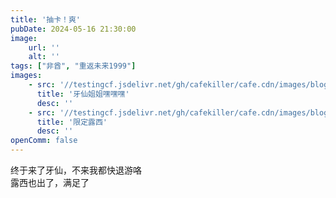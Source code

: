 ```yaml
---
title: '抽卡！爽'
pubDate: 2024-05-16 21:30:00
image:
    url: ''
    alt: ''
tags: ["非酋", "重返未来1999"]
images:
    - src: '//testingcf.jsdelivr.net/gh/cafekiller/cafe.cdn/images/blogs/note202405162.jpg'
      title: '牙仙姐姐嘿嘿嘿'
      desc: ''
    - src: '//testingcf.jsdelivr.net/gh/cafekiller/cafe.cdn/images/blogs/note202405161.jpg'
      title: '限定露西'
      desc: ''
openComm: false
---
```


终于来了牙仙，不来我都快退游咯   
露西也出了，满足了